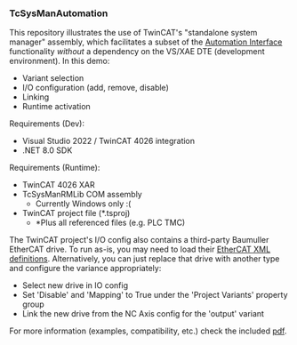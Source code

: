 ### TcSysManAutomation

This repository illustrates the use of TwinCAT's "standalone system manager" assembly, which facilitates a subset of the [Automation Interface](https://infosys.beckhoff.com/english.php?content=../content/1033/tc3_automationinterface/242682763.html&id=5107059583047685772) functionality *without* a dependency on the VS/XAE DTE (development environment). In this demo:

* Variant selection
* I/O configuration (add, remove, disable)
* Linking
* Runtime activation

Requirements (Dev):

* Visual Studio 2022 / TwinCAT 4026 integration
* .NET 8.0 SDK

Requirements (Runtime):

* TwinCAT 4026 XAR
* TcSysManRMLib COM assembly
  * Currently Windows only :(
* TwinCAT project file (\*.tsproj)
  * \*Plus all referenced files (e.g. PLC TMC)

The TwinCAT project's I/O config also contains a third-party Baumuller EtherCAT drive. To run as-is, you may need to load their [EtherCAT XML definitions](https://www.baumueller.com/en/download/b-maxx-6000-5000-3300-3200-2500-ethercat-xml-all). Alternatively, you can just replace that drive with another type and configure the variance appropriately: 
* Select new drive in IO config
* Set 'Disable' and 'Mapping' to True under the 'Project Variants' property group
* Link the new drive from the NC Axis config for the 'output' variant

For more information (examples, compatibility, etc.) check the included [pdf](/TwinCAT_Standalone_System_Manager_V2.pdf).

